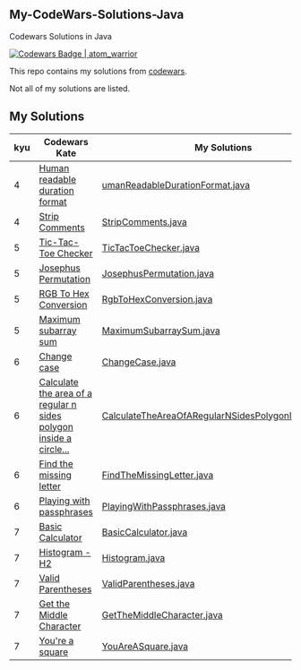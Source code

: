 ## My-CodeWars-Solutions-Java
Codewars Solutions in Java

[![Codewars Badge | atom_warrior](https://www.codewars.com/users/atom_warrior/badges/large)](https://www.codewars.com/users/atom_warrior)

This repo contains my solutions from [codewars](https://www.codewars.com/users/atom_warrior).

Not all of my solutions are listed.

## My Solutions
| kyu | Codewars Kate                                                                        | My Solutions                                                                                                                                  |
|-----|--------------------------------------------------------------------------------------|-----------------------------------------------------------------------------------------------------------------------------------------------|
| 4 | [Human readable duration format](https://www.codewars.com/kata/52742f58faf5485cae000b9a/java) | [umanReadableDurationFormat.java](https://github.com/RomanIvanov-atom/My-CodeWars-Solutions-Java/blob/main/src/main/java/kata/kyu4/HumanReadableDurationFormat.java) |
| 4 | [Strip Comments](https://www.codewars.com/kata/51c8e37cee245da6b40000bd/java) | [StripComments.java](https://github.com/RomanIvanov-atom/My-CodeWars-Solutions-Java/blob/main/src/main/java/kata/kyu4/StripComments.java) |
| 5 | [Tic-Tac-Toe Checker](https://www.codewars.com/kata/525caa5c1bf619d28c000335/java) | [TicTacToeChecker.java](https://github.com/RomanIvanov-atom/My-CodeWars-Solutions-Java/blob/main/src/main/java/kata/kyu5/TicTacToeChecker.java) |
| 5 | [Josephus Permutation](https://www.codewars.com/kata/5550d638a99ddb113e0000a2/java) | [JosephusPermutation.java](https://github.com/RomanIvanov-atom/My-CodeWars-Solutions-Java/blob/main/src/main/java/kata/kyu5/JosephusPermutation.java) |
| 5 | [RGB To Hex Conversion](https://www.codewars.com/kata/513e08acc600c94f01000001/solutions/java) | [RgbToHexConversion.java](https://github.com/RomanIvanov-atom/My-CodeWars-Solutions-Java/blob/main/src/main/java/kata/kyu5/RgbToHexConversion.java) |
| 5 | [Maximum subarray sum](https://www.codewars.com/kata/54521e9ec8e60bc4de000d6c/java) | [MaximumSubarraySum.java](https://github.com/RomanIvanov-atom/My-CodeWars-Solutions-Java/blob/main/src/main/java/kata/kyu5/MaximumSubarraySum.java) |
| 6 | [Change case](https://www.codewars.com/kata/591cac98a6007e87d900013a/java) | [ChangeCase.java](https://github.com/RomanIvanov-atom/My-CodeWars-Solutions-Java/blob/main/src/main/java/kata/kyu6/ChangeCase.java) |
| 6   | [Calculate the area of a regular n sides polygon inside a circle...](https://www.codewars.com/kata/5a58ca28e626c55ae000018a/java)| [CalculateTheAreaOfARegularNSidesPolygonInsideACircle](https://github.com/RomanIvanov-atom/My-CodeWars-Solutions-Java/blob/main/src/main/java/kata/kyu6/CalculateTheAreaOfARegularNSidesPolygonInsideACircle.java)                                                                                      |
| 6   | [Find the missing letter](https://www.codewars.com/kata/5839edaa6754d6fec10000a2/java)| [FindTheMissingLetter.java](https://github.com/RomanIvanov-atom/My-CodeWars-Solutions-Java/blob/main/src/main/java/kata/kyu6/FindTheMissingLetter.java)|
| 6   | [Playing with passphrases](https://www.codewars.com/kata/559536379512a64472000053/java)| [PlayingWithPassphrases.java](https://github.com/RomanIvanov-atom/My-CodeWars-Solutions-Java/blob/main/src/main/java/kata/kyu6/PlayingWithPassphrases.java)|
| 7   | [Basic Calculator](https://www.codewars.com/kata/5296455e4fe0cdf2e000059f/java) | [BasicCalculator.java](https://github.com/RomanIvanov-atom/My-CodeWars-Solutions-Java/blob/main/src/main/java/kata/kyu7/BasicCalculator.java) |
| 7   | [Histogram - H2](https://www.codewars.com/kata/5d5f5ea8e3d37b001dfd630a/java) | [Histogram.java](https://github.com/RomanIvanov-atom/My-CodeWars-Solutions-Java/blob/main/src/main/java/kata/kyu7/Histogram.java) |
| 7   | [Valid Parentheses](https://www.codewars.com/kata/6411b91a5e71b915d237332d/java) | [ValidParentheses.java](https://github.com/RomanIvanov-atom/My-CodeWars-Solutions-Java/blob/main/src/main/java/kata/kyu7/ValidParentheses.java) |
| 7   | [Get the Middle Character](https://www.codewars.com/kata/56747fd5cb988479af000028/java) | [GetTheMiddleCharacter.java](https://github.com/RomanIvanov-atom/My-CodeWars-Solutions-Java/blob/main/src/main/java/kata/kyu7/GetTheMiddleCharacter.java) |
| 7   | [You're a square](https://www.codewars.com/kata/54c27a33fb7da0db0100040e/java) | [YouAreASquare.java](https://github.com/RomanIvanov-atom/My-CodeWars-Solutions-Java/blob/main/src/main/java/kata/kyu7/YouAreASquare.java) |
